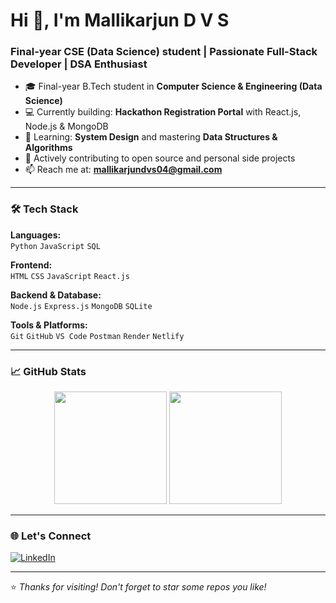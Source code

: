 # Hi 👋, I'm Mallikarjun D V S
<h3>Final-year CSE (Data Science) student | Passionate Full-Stack Developer | DSA Enthusiast</h3>


- 🎓 Final-year B.Tech student in **Computer Science & Engineering (Data Science)**
- 💻 Currently building: **Hackathon Registration Portal** with React.js, Node.js & MongoDB
- 🌱 Learning: **System Design** and mastering **Data Structures & Algorithms**
- 🚀 Actively contributing to open source and personal side projects
- 📫 Reach me at: **mallikarjundvs04@gmail.com**

---

### 🛠️ Tech Stack

**Languages:**  
`Python` `JavaScript` `SQL`

**Frontend:**  
`HTML` `CSS` `JavaScript` `React.js`

**Backend & Database:**  
`Node.js` `Express.js` `MongoDB` `SQLite`

**Tools & Platforms:**  
`Git` `GitHub` `VS Code` `Postman` `Render` `Netlify`

---

### 📈 GitHub Stats

<p align="center">
  <img src="https://github-readme-stats.vercel.app/api?username=Mallikarjun-04&show_icons=true&theme=radical" height="180"/>
  <img src="https://github-readme-stats.vercel.app/api/top-langs/?username=Mallikarjun-04&layout=compact&theme=radical" height="180"/>
</p>

---

### 🌐 Let's Connect

[![LinkedIn](https://img.shields.io/badge/-LinkedIn-blue?style=flat&logo=linkedin&logoColor=white)](https://www.linkedin.com/in/d-v-s-mallikarjun-aa775832a)  

---

⭐ *Thanks for visiting! Don't forget to star some repos you like!*
